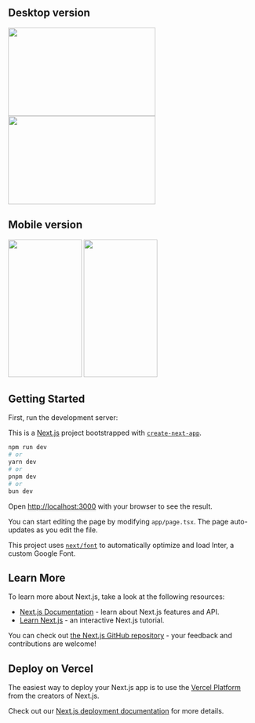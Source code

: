 ## Desktop version

<img src="https://github.com/user-attachments/assets/ee9b024b-8deb-4ec8-8789-a8aac0be316f" height="180" width="300"/> <img src="https://github.com/user-attachments/assets/f148ba46-8bdb-45ba-b2aa-88242c8f65cf" height="180" width="300"/>

## Mobile version

<img src="https://github.com/user-attachments/assets/f39d41d0-750b-4c47-94a8-87f3199c72bc" width="150" height="280" /> <img src="https://github.com/user-attachments/assets/ad0e115c-960e-43ef-9fad-df318cd346a1" width="150" height="280" />

## Getting Started

First, run the development server:

This is a [Next.js](https://nextjs.org/) project bootstrapped with [`create-next-app`](https://github.com/vercel/next.js/tree/canary/packages/create-next-app).

```bash
npm run dev
# or
yarn dev
# or
pnpm dev
# or
bun dev
```

Open [http://localhost:3000](http://localhost:3000) with your browser to see the result.

You can start editing the page by modifying `app/page.tsx`. The page auto-updates as you edit the file.

This project uses [`next/font`](https://nextjs.org/docs/basic-features/font-optimization) to automatically optimize and load Inter, a custom Google Font.

## Learn More

To learn more about Next.js, take a look at the following resources:

- [Next.js Documentation](https://nextjs.org/docs) - learn about Next.js features and API.
- [Learn Next.js](https://nextjs.org/learn) - an interactive Next.js tutorial.

You can check out [the Next.js GitHub repository](https://github.com/vercel/next.js/) - your feedback and contributions are welcome!

## Deploy on Vercel

The easiest way to deploy your Next.js app is to use the [Vercel Platform](https://vercel.com/new?utm_medium=default-template&filter=next.js&utm_source=create-next-app&utm_campaign=create-next-app-readme) from the creators of Next.js.

Check out our [Next.js deployment documentation](https://nextjs.org/docs/deployment) for more details.
